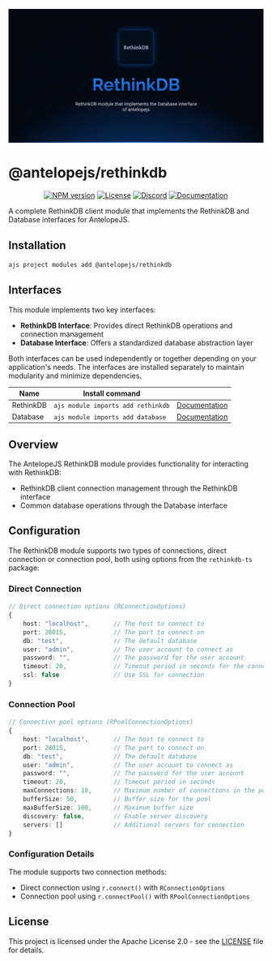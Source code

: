 ![RethinkDB](.github/social-card.png)

# @antelopejs/rethinkdb

<div align="center">
<a href="https://www.npmjs.com/package/@antelopejs/core"><img alt="NPM version" src="https://img.shields.io/npm/v/@antelopejs/core.svg?style=for-the-badge&labelColor=000000"></a>
<a href="https://github.com/AntelopeJS/antelopejs/blob/main/LICENSE"><img alt="License" src="https://img.shields.io/npm/l/@antelopejs/core.svg?style=for-the-badge&labelColor=000000"></a>
<a href="https://discord.gg/C2G8QW63"><img src="https://img.shields.io/badge/Discord-18181B?logo=discord&style=for-the-badge&color=000000" alt="Discord"></a>
<a href="https://discord.gg/C2G8QW63"><img src="https://img.shields.io/badge/Docs-18181B?logo=Antelope.JS&style=for-the-badge&color=000000" alt="Documentation"></a>
</div>

A complete RethinkDB client module that implements the RethinkDB and Database interfaces for AntelopeJS.

## Installation

```bash
ajs project modules add @antelopejs/rethinkdb
```

## Interfaces

This module implements two key interfaces:

- **RethinkDB Interface**: Provides direct RethinkDB operations and connection management
- **Database Interface**: Offers a standardized database abstraction layer

Both interfaces can be used independently or together depending on your application's needs. The interfaces are installed separately to maintain modularity and minimize dependencies.


| Name          | Install command                         |                                                                    |
| ------------- | --------------------------------------- | ------------------------------------------------------------------ |
| RethinkDB     | `ajs module imports add rethinkdb`      | [Documentation](https://github.com/AntelopeJS/interface-rethinkdb) |
| Database      | `ajs module imports add database`       | [Documentation](https://github.com/AntelopeJS/interface-database)  |

## Overview

The AntelopeJS RethinkDB module provides functionality for interacting with RethinkDB:

- RethinkDB client connection management through the RethinkDB interface
- Common database operations through the Database interface

## Configuration

The RethinkDB module supports two types of connections, direct connection or connection pool, both using options from the `rethinkdb-ts` package:

### Direct Connection

```typescript
// Direct connection options (RConnectionOptions)
{
    host: "localhost",       // The host to connect to
    port: 28015,             // The port to connect on
    db: "test",              // The default database
    user: "admin",           // The user account to connect as
    password: "",            // The password for the user account
    timeout: 20,             // Timeout period in seconds for the connection to be opened
    ssl: false               // Use SSL for connection
}
```

### Connection Pool

```typescript
// Connection pool options (RPoolConnectionOptions)
{
    host: "localhost",       // The host to connect to
    port: 28015,             // The port to connect on
    db: "test",              // The default database
    user: "admin",           // The user account to connect as
    password: "",            // The password for the user account
    timeout: 20,             // Timeout period in seconds
    maxConnections: 10,      // Maximum number of connections in the pool
    bufferSize: 50,          // Buffer size for the pool
    maxBufferSize: 100,      // Maximum buffer size
    discovery: false,        // Enable server discovery
    servers: []              // Additional servers for connection
}
```

### Configuration Details

The module supports two connection methods:

- Direct connection using `r.connect()` with `RConnectionOptions`
- Connection pool using `r.connectPool()` with `RPoolConnectionOptions`

## License

This project is licensed under the Apache License 2.0 - see the [LICENSE](LICENSE) file for details.
